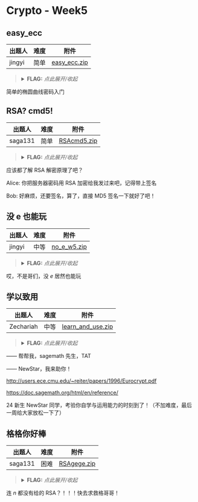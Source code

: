 # Crypto - Week5

## easy_ecc

| 出题人 | 难度 | 附件 |
|-----|-----|-----|
| jingyi | 简单 | [easy_ecc.zip](https://github.com/project-newstar/newstar-ctf-2024/releases/download/attachment-week5/easy_ecc.zip) |

> <details><summary><strong>FLAG:</strong> <i>点此展开/收起</i></summary>
> <code>flag{This_is_the_last_crypto_}</code>
> </details>

简单的椭圆曲线密码入门

## RSA? cmd5!

| 出题人 | 难度 | 附件 |
|-----|-----|-----|
| saga131 | 简单 | [RSAcmd5.zip](https://github.com/project-newstar/newstar-ctf-2024/releases/download/attachment-week5/RSAcmd5.zip) |

> <details><summary><strong>FLAG:</strong> <i>点此展开/收起</i></summary>
> <code>flag{th1s_1s_my_k3y:adm0n120xbfab06114aa460b85135659e359fe443f9d91950ca95cbb2cbd6f88453e2b08b}</code>
> </details>

应该都了解 RSA 解密原理了吧？

Alice: 你把服务器密码用 RSA 加密给我发过来吧，记得带上签名

Bob: 好麻烦，还要签名，算了，直接 MD5 签名一下就好了吧！

## 没 e 也能玩

| 出题人 | 难度 | 附件 |
|-----|-----|-----|
| jingyi | 中等 | [no_e_w5.zip](https://github.com/project-newstar/newstar-ctf-2024/releases/download/attachment-week5/no_e_w5.zip) |

> <details><summary><strong>FLAG:</strong> <i>点此展开/收起</i></summary>
> <code>flag{No_course_e_can_play}</code>
> </details>

哎，不是哥们，没 $e$ 居然也能玩

## 学以致用

| 出题人 | 难度 | 附件 |
|-----|-----|-----|
| Zechariah | 中等 | [learn_and_use.zip](https://github.com/project-newstar/newstar-ctf-2024/releases/download/attachment-week5/learn_and_use.zip) |

> <details><summary><strong>FLAG:</strong> <i>点此展开/收起</i></summary>
> <code>flag{W1Sh_you_Bec0me_an_excelL3nt_crypt0G2@pher}</code>
> </details>

—— 帮帮我，sagemath 先生，TAT

—— NewStar，我来助你！

<http://users.ece.cmu.edu/~reiter/papers/1996/Eurocrypt.pdf>

<https://doc.sagemath.org/html/en/reference/>

24 新生 NewStar 同学，考验你自学与运用能力的时刻到了！（不加难度，最后一周给大家放松一下了）

## 格格你好棒

| 出题人 | 难度 | 附件 |
|-----|-----|-----|
| saga131 | 困难 | [RSAgege.zip](https://github.com/project-newstar/newstar-ctf-2024/releases/download/attachment-week5/RSAgege.zip) |

> <details><summary><strong>FLAG:</strong> <i>点此展开/收起</i></summary>
> <code>flag{u_are_@_master_of_latt1ce_Crypt0gr@phy}</code>
> </details>

连 $n$ 都没有给的 RSA？！！！快去求救格哥哥！

